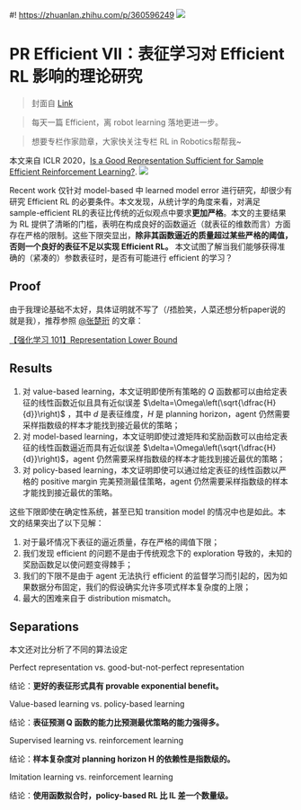 #! https://zhuanlan.zhihu.com/p/360596249
![](https://pic4.zhimg.com/80/v2-b4bdef3e2d79be32d13434c1789ef211.jpg)
# PR Efficient Ⅶ：表征学习对 Efficient RL 影响的理论研究
> 封面自 [Link](https://www.google.com.hk/url?sa=i&url=http%3A%2F%2Fwww.allwhitebackground.com%2Fblue-minimalist-wallpapers.html%2Fdownload%2F29937&psig=AOvVaw234IM3ZqsztPUI2kQMh9vw&ust=1617032639790000&source=images&cd=vfe&ved=0CAIQjRxqFwoTCKCE6pOq0-8CFQAAAAAdAAAAABAJ)

> 每天一篇 Efficient，离 robot learning 落地更进一步。

> 想要专栏作家勋章，大家快关注专栏 RL in Robotics帮帮我~

本文来自 ICLR 2020，[Is a Good Representation Sufficient for Sample Efficient Reinforcement Learning?](https://link.zhihu.com/?target=https%3A//arxiv.org/pdf/1910.03016.pdf).
![](https://pic4.zhimg.com/80/v2-d8750086a7cdca378075342d3eeee2ee.png)


Recent work 仅针对 model-based 中 learned model error 进行研究，却很少有研究 Efficient RL 的必要条件。本文发现，从统计学的角度来看，对满足 sample-efficient RL的表征比传统的近似观点中要求**更加严格**。本文的主要结果为 RL 提供了清晰的门槛，表明在构成良好的函数逼近（就表征的维数而言）方面存在严格的限制。这些下限突显出，**除非其函数逼近的质量超过某些严格的阈值，否则一个良好的表征不足以实现 Efficient RL。** 本文试图了解当我们能够获得准确的（紧凑的）参数表征时，是否有可能进行 efficient 的学习？

## Proof 
由于我理论基础不太好，具体证明就不写了（/捂脸笑，人菜还想分析paper说的就是我），推荐参照 [@张楚珩](https://www.zhihu.com/people/zhang-chu-heng) 的文章：

[【强化学习 101】Representation Lower Bound](https://zhuanlan.zhihu.com/p/100213425 'card')

## Results
1. 对 value-based learning，本文证明即使所有策略的 $Q$ 函数都可以由给定表征的线性函数近似且具有近似误差 $\delta=\Omega\left(\sqrt{\dfrac{H}{d}}\right)$ ，其中 $d$ 是表征维度，$H$ 是 planning horizon，agent 仍然需要采样指数级的样本才能找到接近最优的策略；
2. 对 model-based learning，本文证明即使过渡矩阵和奖励函数可以由给定表征的线性函数逼近而具有近似误差 $\delta=\Omega\left(\sqrt{\dfrac{H}{d}}\right)$，agent 仍然需要采样指数级的样本才能找到接近最优的策略；
3. 对 policy-based learning，本文证明即使可以通过给定表征的线性函数以严格的 positive margin 完美预测最佳策略，agent 仍然需要采样指数级的样本才能找到接近最优的策略。

这些下限即使在确定性系统，甚至已知 transition model 的情况中也是如此。本文的结果突出了以下见解：
1. 对于最坏情况下表征的逼近质量，存在严格的阈值下限；
2. 我们发现 efficient 的问题不是由于传统观念下的 exploration 导致的，未知的奖励函数足以使问题变得棘手；
3. 我们的下限不是由于 agent 无法执行 efficient 的监督学习而引起的，因为如果数据分布固定，我们的假设确实允许多项式样本复杂度的上限；
4. 最大的困难来自于 distribution mismatch。

## Separations
本文还对比分析了不同的算法设定

Perfect representation vs. good-but-not-perfect representation

结论：**更好的表征形式具有 provable exponential benefit。**

Value-based learning vs. policy-based learning

结论：**表征预测 Q 函数的能力比预测最优策略的能力强得多。**

Supervised learning vs. reinforcement learning

结论：**样本复杂度对 planning horizon H 的依赖性是指数级的。**

Imitation learning vs. reinforcement learning

结论：**使用函数拟合时，policy-based RL 比 IL 差一个数量级。**

